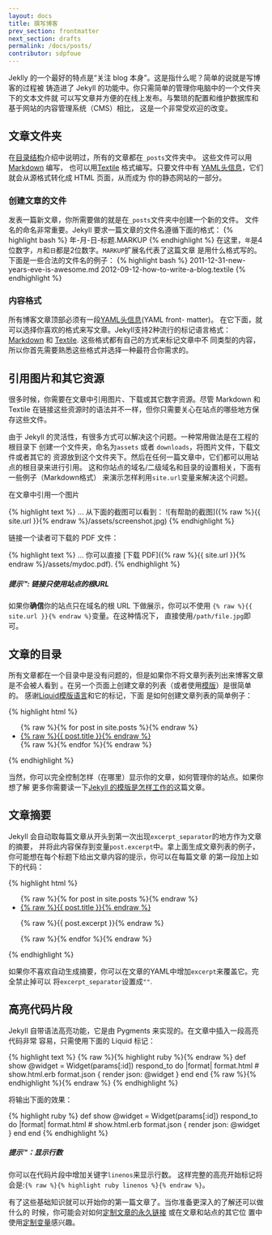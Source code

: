 ```yaml
---
layout: docs
title: 撰写博客
prev_section: frontmatter
next_section: drafts
permalink: /docs/posts/
contributor: sdpfoue
---
```


Jeklly 的一个最好的特点是“关注 blog 本身”。这是指什么呢？简单的说就是写博客的过程被 
铸造进了 Jekyll 的功能中。你只需简单的管理你电脑中的一个文件夹下的文本文件就
可以写文章并方便的在线上发布。与繁琐的配置和维护数据库和基于网站的内容管理系统（CMS）相比，
这是一个非常受欢迎的改变。

## 文章文件夹

在[目录结构](../structure/)介绍中说明过，所有的文章都在`_posts`文件夹中。
这些文件可以用[Markdown](http://daringfireball.net/projects/markdown/) 编写，
也可以用[Textile](http://textile.sitemonks.com/) 格式编写。只要文件中有
[YAML头信息](../frontmatter/)，它们就会从源格式转化成 HTML 页面，从而成为
你的静态网站的一部分。

### 创建文章的文件

发表一篇新文章，你所需要做的就是在`_posts`文件夹中创建一个新的文件。
文件名的命名非常重要。Jekyll 要求一篇文章的文件名遵循下面的格式：
{% highlight bash %}
年-月-日-标题.MARKUP
{% endhighlight %} 
在这里，`年`是4位数字，`月`和`日`都是2位数字。`MARKUP`扩展名代表了这篇文章
是用什么格式写的。下面是一些合法的文件名的例子：
{% highlight bash %}
2011-12-31-new-years-eve-is-awesome.md
2012-09-12-how-to-write-a-blog.textile
{% endhighlight %}


### 内容格式

所有博客文章顶部必须有一段[YAML头信息](../frontmatter/)(YAML front- matter)。
在它下面，就可以选择你喜欢的格式来写文章。Jekyll支持2种流行的标记语言格式：
[Markdown](http://daringfireball.net/projects/markdown/) 和
[Textile](http://textile.sitemonks.com/). 这些格式都有自己的方式来标记文章中不
同类型的内容，所以你首先需要熟悉这些格式并选择一种最符合你需求的。

## 引用图片和其它资源

很多时候，你需要在文章中引用图片、下载或其它数字资源。尽管 Markdown 和 Textile
在链接这些资源时的语法并不一样，但你只需要关心在站点的哪些地方保存这些文件。

由于 Jekyll 的灵活性，有很多方式可以解决这个问题。一种常用做法是在工程的根目录下
创建一个文件夹，命名为`assets` 或者 `downloads`，将图片文件，下载文件或者其它的
资源放到这个文件夹下。然后在任何一篇文章中，它们都可以用站点的根目录来进行引用。
这和你站点的域名/二级域名和目录的设置相关，下面有一些例子（Markdown格式）
来演示怎样利用`site.url`变量来解决这个问题。

在文章中引用一个图片

{% highlight text %}
… 从下面的截图可以看到：
![有帮助的截图]({% raw %}{{ site.url }}{% endraw %}/assets/screenshot.jpg)
{% endhighlight %}

链接一个读者可下载的 PDF 文件：

{% highlight text %}
… 你可以直接 [下载 PDF]({% raw %}{{ site.url }}{% endraw %}/assets/mydoc.pdf).
{% endhighlight %}

<div class="note">
  <h5>提示™: 链接只使用站点的根URL</h5>
  <p>
    如果你<strong>确信</strong>你的站点只在域名的根 URL 下做展示，你可以不使用
     <code>{% raw %}{{ site.url }}{% endraw %}</code>变量。在这种情况下，
     直接使用<code>/path/file.jpg</code>即可。
  </p>
</div>

## 文章的目录

所有文章都在一个目录中是没有问题的，但是如果你不将文章列表列出来博客文章是不会被人看到
。在另一个页面上创建文章的列表（或者使用[模版](../templates/)）是很简单的。
感谢[Liquid模版语言](http://wiki.shopify.com/Liquid)和它的标记，下面
是如何创建文章列表的简单例子：

{% highlight html %}
<ul>
  {% raw %}{% for post in site.posts %}{% endraw %}
    <li>
      <a href="{% raw %}{{ post.url }}{% endraw %}">{% raw %}{{ post.title }}{% endraw %}</a>
    </li>
  {% raw %}{% endfor %}{% endraw %}
</ul>
{% endhighlight %}

当然，你可以完全控制怎样（在哪里）显示你的文章，如何管理你的站点。如果你想了解
更多你需要读一下[Jekyll 的模版是怎样工作的](../templates/)这篇文章。

## 文章摘要

Jekyll 会自动取每篇文章从开头到第一次出现`excerpt_separator`的地方作为文章的摘要，
并将此内容保存到变量`post.excerpt`中。拿上面生成文章列表的例子，你可能想在每个标题下给出文章内容的提示，你可以在每篇文章
的第一段加上如下的代码：

{% highlight html %}
<ul>
  {% raw %}{% for post in site.posts %}{% endraw %}
    <li>
      <a href="{% raw %}{{ post.url }}{% endraw %}">{% raw %}{{ post.title }}{% endraw %}</a>
      <p>{% raw %}{{ post.excerpt }}{% endraw %}</p>
    </li>
  {% raw %}{% endfor %}{% endraw %}
</ul>
{% endhighlight %}

如果你不喜欢自动生成摘要，你可以在文章的YAML中增加`excerpt`来覆盖它。完全禁止掉可以
将`excerpt_separator`设置成`""`.

## 高亮代码片段

Jekyll 自带语法高亮功能，它是由 Pygments 来实现的。在文章中插入一段高亮代码非常
容易，只需使用下面的 Liquid 标记：

{% highlight text %}
{% raw %}{% highlight ruby %}{% endraw %}
def show
  @widget = Widget(params[:id])
  respond_to do |format|
    format.html # show.html.erb
    format.json { render json: @widget }
  end
end
{% raw %}{% endhighlight %}{% endraw %}
{% endhighlight %}

将输出下面的效果：

{% highlight ruby %}
def show
  @widget = Widget(params[:id])
  respond_to do |format|
    format.html # show.html.erb
    format.json { render json: @widget }
  end
end
{% endhighlight %}

<div class="note">
  <h5>提示™：显示行数</h5>
  <p>
    你可以在代码片段中增加关键字<code>linenos</code>来显示行数。
    这样完整的高亮开始标记将会是:<code>{% raw %}{% highlight ruby linenos %}{% endraw %}</code>。
  </p>
</div>

有了这些基础知识就可以开始你的第一篇文章了。当你准备更深入的了解还可以做什么的
时候，你可能会对如何[定制文章的永久链接](../permalinks/) 或在文章和站点的其它位
置中使用[定制变量](../variables/)感兴趣。
